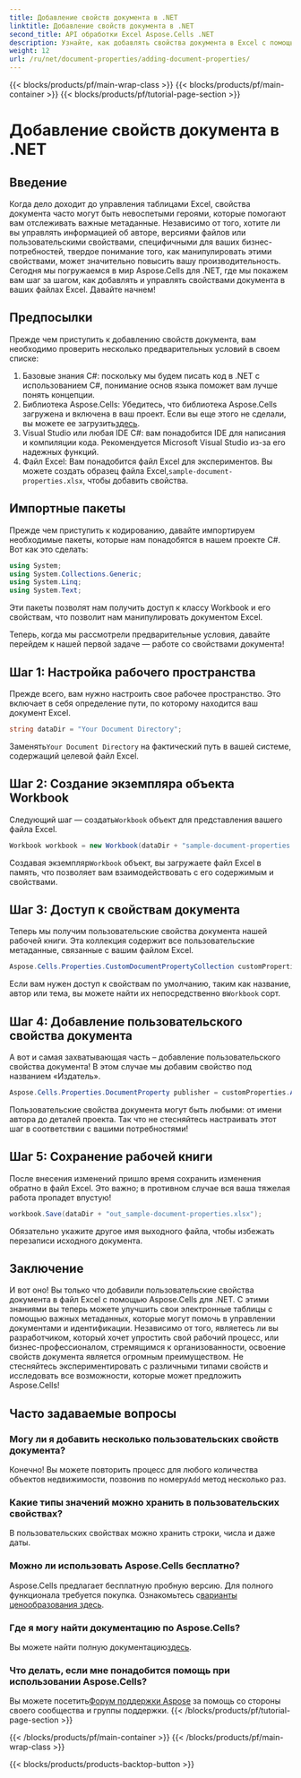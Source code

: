 ```yaml
---
title: Добавление свойств документа в .NET
linktitle: Добавление свойств документа в .NET
second_title: API обработки Excel Aspose.Cells .NET
description: Узнайте, как добавлять свойства документа в Excel с помощью Aspose.Cells для .NET, с помощью этого подробного пошагового руководства.
weight: 12
url: /ru/net/document-properties/adding-document-properties/
---
```


{{< blocks/products/pf/main-wrap-class >}}
{{< blocks/products/pf/main-container >}}
{{< blocks/products/pf/tutorial-page-section >}}

# Добавление свойств документа в .NET

## Введение
Когда дело доходит до управления таблицами Excel, свойства документа часто могут быть невоспетыми героями, которые помогают вам отслеживать важные метаданные. Независимо от того, хотите ли вы управлять информацией об авторе, версиями файлов или пользовательскими свойствами, специфичными для ваших бизнес-потребностей, твердое понимание того, как манипулировать этими свойствами, может значительно повысить вашу производительность. Сегодня мы погружаемся в мир Aspose.Cells для .NET, где мы покажем вам шаг за шагом, как добавлять и управлять свойствами документа в ваших файлах Excel. Давайте начнем!
## Предпосылки
Прежде чем приступить к добавлению свойств документа, вам необходимо проверить несколько предварительных условий в своем списке:
1. Базовые знания C#: поскольку мы будем писать код в .NET с использованием C#, понимание основ языка поможет вам лучше понять концепции.
2.  Библиотека Aspose.Cells: Убедитесь, что библиотека Aspose.Cells загружена и включена в ваш проект. Если вы еще этого не сделали, вы можете ее загрузить[здесь](https://releases.aspose.com/cells/net/).
3. Visual Studio или любая IDE C#: вам понадобится IDE для написания и компиляции кода. Рекомендуется Microsoft Visual Studio из-за его надежных функций.
4.  Файл Excel: Вам понадобится файл Excel для экспериментов. Вы можете создать образец файла Excel,`sample-document-properties.xlsx`, чтобы добавить свойства.
## Импортные пакеты
Прежде чем приступить к кодированию, давайте импортируем необходимые пакеты, которые нам понадобятся в нашем проекте C#. Вот как это сделать:
```csharp
using System;
using System.Collections.Generic;
using System.Linq;
using System.Text;
```
Эти пакеты позволят нам получить доступ к классу Workbook и его свойствам, что позволит нам манипулировать документом Excel.

Теперь, когда мы рассмотрели предварительные условия, давайте перейдем к нашей первой задаче — работе со свойствами документа!
## Шаг 1: Настройка рабочего пространства
Прежде всего, вам нужно настроить свое рабочее пространство. Это включает в себя определение пути, по которому находится ваш документ Excel.
```csharp
string dataDir = "Your Document Directory";
```
 Заменять`Your Document Directory` на фактический путь в вашей системе, содержащий целевой файл Excel.
## Шаг 2: Создание экземпляра объекта Workbook
 Следующий шаг — создать`Workbook` объект для представления вашего файла Excel.
```csharp
Workbook workbook = new Workbook(dataDir + "sample-document-properties.xlsx");
```
 Создавая экземпляр`Workbook` объект, вы загружаете файл Excel в память, что позволяет вам взаимодействовать с его содержимым и свойствами.
## Шаг 3: Доступ к свойствам документа
Теперь мы получим пользовательские свойства документа нашей рабочей книги. Эта коллекция содержит все пользовательские метаданные, связанные с вашим файлом Excel.
```csharp
Aspose.Cells.Properties.CustomDocumentPropertyCollection customProperties = workbook.Worksheets.CustomDocumentProperties;
```
 Если вам нужен доступ к свойствам по умолчанию, таким как название, автор или тема, вы можете найти их непосредственно в`Workbook` сорт.
## Шаг 4: Добавление пользовательского свойства документа
А вот и самая захватывающая часть – добавление пользовательского свойства документа! В этом случае мы добавим свойство под названием «Издатель».
```csharp
Aspose.Cells.Properties.DocumentProperty publisher = customProperties.Add("Publisher", "Aspose");
```
Пользовательские свойства документа могут быть любыми: от имени автора до деталей проекта. Так что не стесняйтесь настраивать этот шаг в соответствии с вашими потребностями!
## Шаг 5: Сохранение рабочей книги
После внесения изменений пришло время сохранить изменения обратно в файл Excel. Это важно; в противном случае вся ваша тяжелая работа пропадет впустую!
```csharp
workbook.Save(dataDir + "out_sample-document-properties.xlsx");
```
Обязательно укажите другое имя выходного файла, чтобы избежать перезаписи исходного документа.

## Заключение
И вот оно! Вы только что добавили пользовательские свойства документа в файл Excel с помощью Aspose.Cells для .NET. С этими знаниями вы теперь можете улучшить свои электронные таблицы с помощью важных метаданных, которые могут помочь в управлении документами и идентификации. Независимо от того, являетесь ли вы разработчиком, который хочет упростить свой рабочий процесс, или бизнес-профессионалом, стремящимся к организованности, освоение свойств документа является огромным преимуществом. 
Не стесняйтесь экспериментировать с различными типами свойств и исследовать все возможности, которые может предложить Aspose.Cells!
## Часто задаваемые вопросы
### Могу ли я добавить несколько пользовательских свойств документа?
 Конечно! Вы можете повторить процесс для любого количества объектов недвижимости, позвонив по номеру`Add` метод несколько раз.
### Какие типы значений можно хранить в пользовательских свойствах?
В пользовательских свойствах можно хранить строки, числа и даже даты.
### Можно ли использовать Aspose.Cells бесплатно?
 Aspose.Cells предлагает бесплатную пробную версию. Для полного функционала требуется покупка. Ознакомьтесь с[варианты ценообразования здесь](https://purchase.aspose.com/buy).
### Где я могу найти документацию по Aspose.Cells?
Вы можете найти полную документацию[здесь](https://reference.aspose.com/cells/net/).
### Что делать, если мне понадобится помощь при использовании Aspose.Cells?
 Вы можете посетить[Форум поддержки Aspose](https://forum.aspose.com/c/cells/9) за помощь со стороны своего сообщества и группы поддержки.
{{< /blocks/products/pf/tutorial-page-section >}}

{{< /blocks/products/pf/main-container >}}
{{< /blocks/products/pf/main-wrap-class >}}

{{< blocks/products/products-backtop-button >}}

